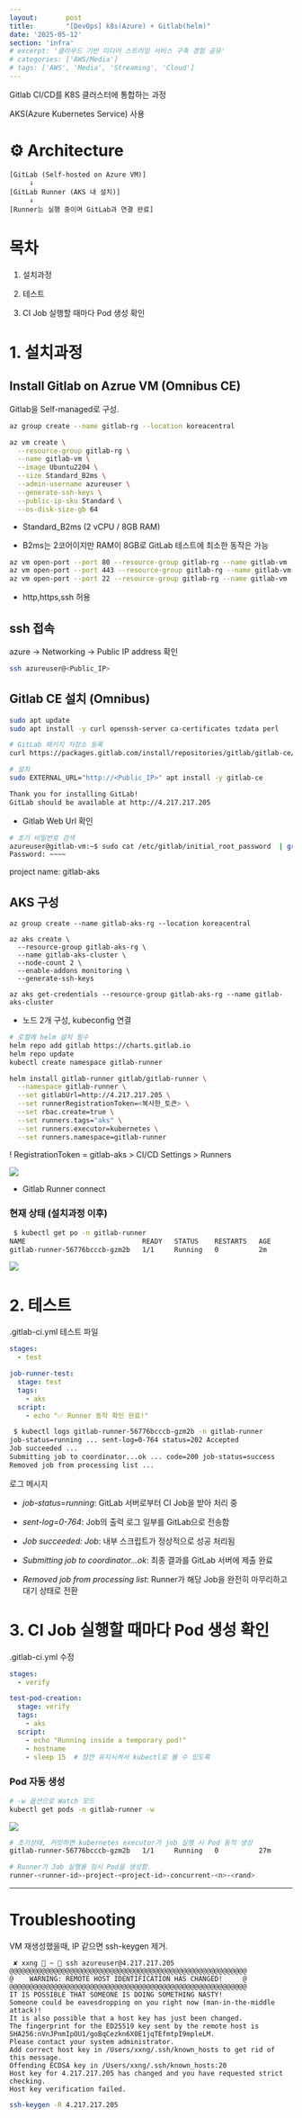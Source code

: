 ```yaml
---
layout:       post
title:        "[DevOps] k8s(Azure) + Gitlab(helm)"
date: '2025-05-12'
section: 'infra'
# excerpt: '클라우드 기반 미디어 스트리밍 서비스 구축 경험 공유'
# categories: ['AWS/Media']
# tags: ['AWS', 'Media', 'Streaming', 'Cloud']
---
```


Gitlab CI/CD를 K8S 클러스터에 통합하는 과정

AKS(Azure Kubernetes Service) 사용

# ⚙️ Architecture

```
[GitLab (Self-hosted on Azure VM)]
     ↓
[GitLab Runner (AKS 내 설치)]
     ↓
[Runner는 실행 중이며 GitLab과 연결 완료]
```

# 목차

1. 설치과정

2. 테스트

3. CI Job 실행할 때마다 Pod 생성 확인



# 1. 설치과정

## Install Gitlab on Azrue VM (Omnibus CE)

Gitlab을 Self-managed로 구성.

```bash
az group create --name gitlab-rg --location koreacentral

az vm create \
  --resource-group gitlab-rg \
  --name gitlab-vm \
  --image Ubuntu2204 \
  --size Standard_B2ms \
  --admin-username azureuser \
  --generate-ssh-keys \
  --public-ip-sku Standard \
  --os-disk-size-gb 64
```

- Standard_B2ms (2 vCPU / 8GB RAM)

- B2ms는 2코어이지만 RAM이 8GB로 GitLab 테스트에 최소한 동작은 가능


```bash
az vm open-port --port 80 --resource-group gitlab-rg --name gitlab-vm
az vm open-port --port 443 --resource-group gitlab-rg --name gitlab-vm
az vm open-port --port 22 --resource-group gitlab-rg --name gitlab-vm
```

- http,https,ssh 허용


## ssh 접속
azure -> Networking -> Public IP address 확인
```bash
ssh azureuser@<Public_IP>
```

## Gitlab CE 설치 (Omnibus)

```bash
sudo apt update
sudo apt install -y curl openssh-server ca-certificates tzdata perl

# GitLab 패키지 저장소 등록
curl https://packages.gitlab.com/install/repositories/gitlab/gitlab-ce/script.deb.sh | sudo bash

# 설치
sudo EXTERNAL_URL="http://<Public_IP>" apt install -y gitlab-ce
```

```bash
Thank you for installing GitLab!
GitLab should be available at http://4.217.217.205
```
- Gitlab Web Url 확인

```bash
# 초기 비밀번호 검색
azureuser@gitlab-vm:~$ sudo cat /etc/gitlab/initial_root_password  | grep Password:
Password: ~~~~
```


project name: gitlab-aks



## AKS 구성

```
az group create --name gitlab-aks-rg --location koreacentral

az aks create \
  --resource-group gitlab-aks-rg \
  --name gitlab-aks-cluster \
  --node-count 2 \
  --enable-addons monitoring \
  --generate-ssh-keys

az aks get-credentials --resource-group gitlab-aks-rg --name gitlab-aks-cluster

```

- 노드 2개 구성, kubeconfig 연결

```bash
# 로컬에 helm 설치 필수
helm repo add gitlab https://charts.gitlab.io
helm repo update
kubectl create namespace gitlab-runner

helm install gitlab-runner gitlab/gitlab-runner \
  --namespace gitlab-runner \
  --set gitlabUrl=http://4.217.217.205 \
  --set runnerRegistrationToken=<복사한_토큰> \
  --set rbac.create=true \
  --set runners.tags="aks" \
  --set runners.executor=kubernetes \
  --set runners.namespace=gitlab-runner
```
! RegistrationToken = gitlab-aks > CI/CD Settings > Runners


![](https://velog.velcdn.com/images/xxng1/post/1a370ad6-608b-45d6-af6d-cc77ee33918a/image.png)

- Gitlab Runner connect



### 현재 상태 (설치과정 이후)

```bash
 $ kubectl get po -n gitlab-runner
NAME                             READY   STATUS    RESTARTS   AGE
gitlab-runner-56776bcccb-gzm2b   1/1     Running   0          2m
```

![](https://velog.velcdn.com/images/xxng1/post/50510be6-823d-4b79-8efe-5c5d3762358c/image.png)


# 2. 테스트

.gitlab-ci.yml 테스트 파일

```yml
stages:
  - test

job-runner-test:
  stage: test
  tags:
    - aks
  script:
    - echo "✅ Runner 동작 확인 완료!"
```



```bash
 $ kubectl logs gitlab-runner-56776bcccb-gzm2b -n gitlab-runner
job-status=running ... sent-log=0-764 status=202 Accepted
Job succeeded ...
Submitting job to coordinator...ok ... code=200 job-status=success
Removed job from processing list ...


```

로그 메시지

- *job-status=running*: GitLab 서버로부터 CI Job을 받아 처리 중

- *sent-log=0-764*: Job의 출력 로그 일부를 GitLab으로 전송함

- *Job succeeded: Job*: 내부 스크립트가 정상적으로 성공 처리됨

- *Submitting job to coordinator...ok*: 최종 결과를 GitLab 서버에 제출 완료

- *Removed job from processing list*: Runner가 해당 Job을 완전히 마무리하고 대기 상태로 전환



# 3. CI Job 실행할 때마다 Pod 생성 확인

.gitlab-ci.yml 수정

```yaml
stages:
  - verify

test-pod-creation:
  stage: verify
  tags:
    - aks
  script:
    - echo "Running inside a temporary pod!"
    - hostname
    - sleep 15  # 잠깐 유지시켜서 kubectl로 볼 수 있도록
```

### Pod 자동 생성

```bash
# -w 옵션으로 Watch 모드
kubectl get pods -n gitlab-runner -w 
```

![](https://velog.velcdn.com/images/xxng1/post/752dbe80-cafd-469d-bdf3-2a88f6531635/image.png)


```bash
# 초기상태, 커밋하면 kubernetes executor가 job 실행 시 Pod 동적 생성
gitlab-runner-56776bcccb-gzm2b   1/1     Running   0          27m

# Runner가 Job 실행용 임시 Pod을 생성함.
runner-<runner-id>-project-<project-id>-concurrent-<n>-<rand>
```




---




# Troubleshooting

VM 재생성했을때, IP 같으면 ssh-keygen 제거.

```
 ✘ xxng  ~  ssh azureuser@4.217.217.205
@@@@@@@@@@@@@@@@@@@@@@@@@@@@@@@@@@@@@@@@@@@@@@@@@@@@@@@@@@@
@    WARNING: REMOTE HOST IDENTIFICATION HAS CHANGED!     @
@@@@@@@@@@@@@@@@@@@@@@@@@@@@@@@@@@@@@@@@@@@@@@@@@@@@@@@@@@@
IT IS POSSIBLE THAT SOMEONE IS DOING SOMETHING NASTY!
Someone could be eavesdropping on you right now (man-in-the-middle attack)!
It is also possible that a host key has just been changed.
The fingerprint for the ED25519 key sent by the remote host is
SHA256:nVnJPnmIpOU1/goBqCezkn6X0E1jqTEfmtpI9mpleLM.
Please contact your system administrator.
Add correct host key in /Users/xxng/.ssh/known_hosts to get rid of this message.
Offending ECDSA key in /Users/xxng/.ssh/known_hosts:20
Host key for 4.217.217.205 has changed and you have requested strict checking.
Host key verification failed.
```

```bash
ssh-keygen -R 4.217.217.205
```